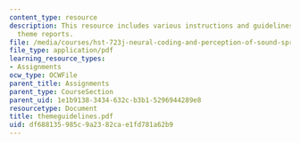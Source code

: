 ```yaml
---
content_type: resource
description: This resource includes various instructions and guidelines for writing
  theme reports.
file: /media/courses/hst-723j-neural-coding-and-perception-of-sound-spring-2005/df688135985c9a2382cae1fd781a62b9_themeguidelines.pdf
file_type: application/pdf
learning_resource_types:
- Assignments
ocw_type: OCWFile
parent_title: Assignments
parent_type: CourseSection
parent_uid: 1e1b9138-3434-632c-b3b1-5296944289e8
resourcetype: Document
title: themeguidelines.pdf
uid: df688135-985c-9a23-82ca-e1fd781a62b9
---
```

